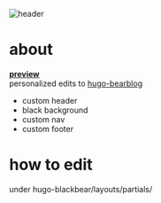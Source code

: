 ![header](https://nate.unpass.net/images/unpass-bear-preview.png) 

# about
**[preview](https://nate.unpass.net/)**\
personalized edits to [hugo-bearblog](https://github.com/janraasch/hugo-bearblog)
- custom header
- black background
- custom nav
- custom footer
# how to edit
under hugo-blackbear/layouts/partials/
